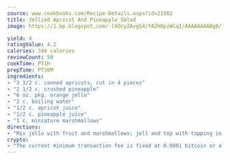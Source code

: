 ```yaml
---
source: www.cookbooks.com/Recipe-Details.aspx?id=21502
title: Jellied Apricot And Pineapple Salad
image: https://1.bp.blogspot.com/-lXOcyZAvgS4/YA2H0pzWlqI/AAAAAAAABg8/_HX4JI-WmFM0Tz684w_qYjP9vBzksmFNgCLcBGAsYHQ/s219/20.png

yield: 4
ratingValue: 4.2
calories: 240 calories
reviewCount: 50
cookTime: PT1H
prepTime: PT30M
ingredients:
- "3 1/2 c. canned apricots, cut in 4 pieces"
- "2 1/2 c. crushed pineapple"
- "6 oz. pkg. orange jello"
- "2 c. boiling water"
- "1/2 c. apricot juice"
- "1/2 c. pineapple juice"
- "1 c. miniature marshmallows"
directions:
- "Mix jello with fruit and marshmallows; jell and top with topping in 9 x 13 pan."
crypto:
- "The current minimum transaction fee is fixed at 0.0001 bitcoin or a tenth of a millibitcoin per kilobyte, recently decreased from one millibitcoin."
---
```

